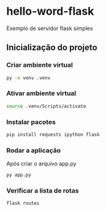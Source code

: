 # hello-word-flask
Exemplo de servidor flask simples


## Inicialização do projeto

### Criar ambiente virtual
```sh
py -m venv .venv
```

### Ativar ambiente virtual
```sh
source .venv/Scripts/activate
```

### Instalar pacotes
```sh
pip install requests ipython flask
```

### Rodar a aplicação
Após criar o arquivo app.py
```sh
py app.py
```

### Verificar a lista de rotas
```sh
flask routes
```
